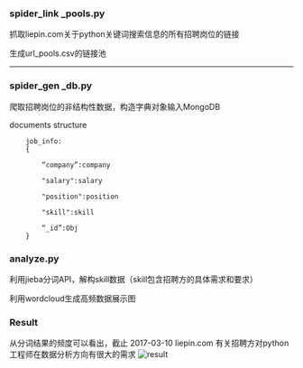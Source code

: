 ### spider_link _pools.py 
抓取liepin.com关于python关键词搜索信息的所有招聘岗位的链接

生成url_pools.csv的链接池

---
### spider_gen _db.py
爬取招聘岗位的非结构性数据，构造字典对象输入MongoDB

documents structure

		job_info:
		{
		
			“company”:company
			
			"salary":salary
			
			"position":position
			
			"skill":skill
		
			“_id”:Obj
		}

### analyze.py
利用jieba分词API，解构skill数据（skill包含招聘方的具体需求和要求）

利用wordcloud生成高频数据展示图

### Result
从分词结果的频度可以看出，截止 2017-03-10 liepin.com 有关招聘方对python工程师在数据分析方向有很大的需求
![result](https://github.com/sstoner/liepin_spider/tree/master/demo/demo.png)
